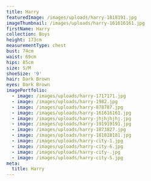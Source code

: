```yaml
---
title: Harry
featuredImage: /images/uploads/harry-1818191.jpg
imageThumbnail: /images/uploads/harry-161616161.jpg
firstName: Harry
collection: Boys
height: 173cm
measurementType: chest
bust: 74cm
waist: 69cm
hips: 85cm
size: S/M
shoeSize: '9'
hair: Dark Brown
eyes: Dark Brown
imagePortfolio:
  - image: /images/uploads/harry-1717171.jpg
  - image: /images/uploads/harry-1982.jpg
  - image: /images/uploads/harry-878787.jpg
  - image: /images/uploads/harry-161616161.jpg
  - image: /images/uploads/harry-jhjhjhjhj.jpg
  - image: /images/uploads/harry-191919191.jpg
  - image: /images/uploads/harry-1873827.jpg
  - image: /images/uploads/harry-181818181.jpg
  - image: /images/uploads/harry-city-1.jpg
  - image: /images/uploads/harry-city-6.jpg
  - image: /images/uploads/harry-city-.jpg
  - image: /images/uploads/harry-city-5.jpg
meta:
  title: Harry
---
```



